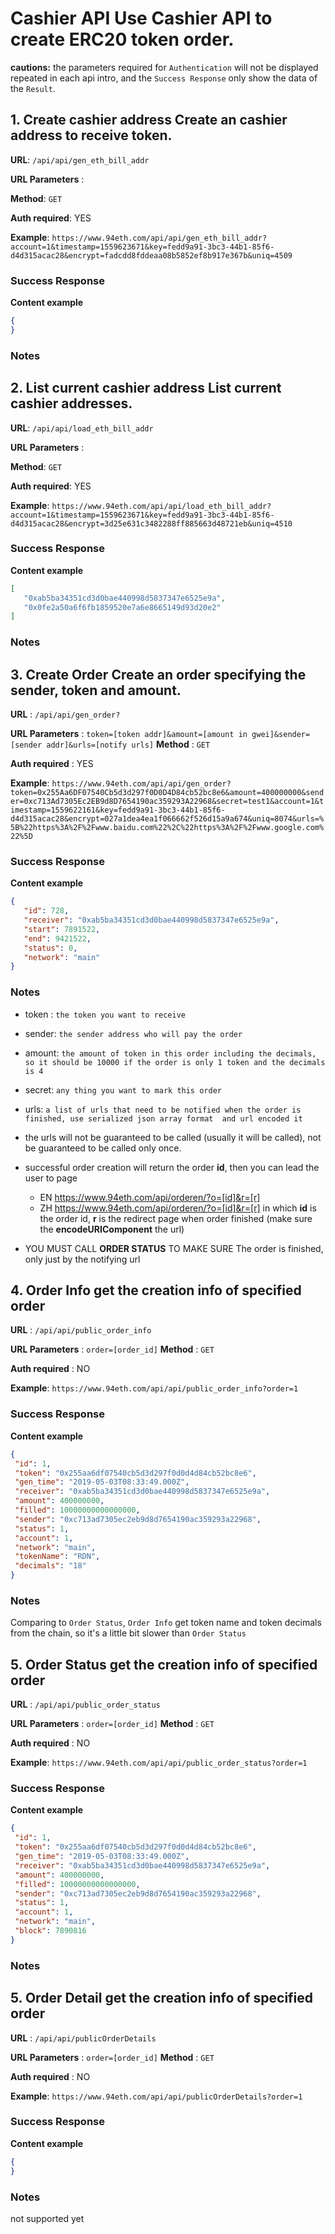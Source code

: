 
  
    
# Cashier API Use Cashier API to create ERC20 token order.    
    
**cautions:** the parameters required for `Authentication` will not be displayed repeated in each api intro, and the `Success Response` only show the data of the `Result`.    
    
## 1. Create cashier address Create an cashier address to receive token.    
    
**URL**: `/api/api/gen_eth_bill_addr`  
  
 **URL Parameters** :      
    
**Method**: `GET`    

 **Auth required**: YES    
    
**Example**: `https://www.94eth.com/api/api/gen_eth_bill_addr?account=1&timestamp=1559623671&key=fedd9a91-3bc3-44b1-85f6-d4d315acac28&encrypt=fadcdd8fddeaa08b5852ef8b917e367b&uniq=4509`    

 ### Success Response    
 **Content example**    
 
 ```json 
 { 
 } 
 ``` 

### Notes
    
 ## 2. List current cashier address List current cashier addresses.    
    
**URL**: `/api/api/load_eth_bill_addr`    

 **URL Parameters** :      
    
**Method**: `GET`    

 **Auth required**: YES    
    
**Example**: `https://www.94eth.com/api/api/load_eth_bill_addr?account=1&timestamp=1559623671&key=fedd9a91-3bc3-44b1-85f6-d4d315acac28&encrypt=3d25e631c3482288ff885663d48721eb&uniq=4510`    

 ### Success Response    
 
 **Content example**    
 ```json 
[
    "0xab5ba34351cd3d0bae440998d5837347e6525e9a",
    "0x0fe2a50a6f6fb1859520e7a6e8665149d93d20e2"
]
 ``` 

### Notes    

 ## 3. Create Order Create an order specifying the sender, token and amount.    
    
**URL** : `/api/api/gen_order?`    

 **URL Parameters** : `token=[token addr]&amount=[amount in gwei]&sender=[sender addr]&urls=[notify urls]` **Method** : `GET`    
 
 **Auth required** : YES    
    
**Example**: `https://www.94eth.com/api/api/gen_order?token=0x255Aa6DF07540Cb5d3d297f0D0D4D84cb52bc8e6&amount=400000000&sender=0xc713Ad7305Ec2EB9d8D7654190ac359293A22968&secret=test1&account=1&timestamp=1559622161&key=fedd9a91-3bc3-44b1-85f6-d4d315acac28&encrypt=027a1dea4ea1f066662f526d15a9a674&uniq=8074&urls=%5B%22https%3A%2F%2Fwww.baidu.com%22%2C%22https%3A%2F%2Fwww.google.com%22%5D`   
  
### Success Response    

 **Content example**    
 ```json 
{  
    "id": 728, 
    "receiver": "0xab5ba34351cd3d0bae440998d5837347e6525e9a", 
    "start": 7891522, 
    "end": 9421522, 
    "status": 0, 
    "network": "main"
} 
 ```
 
### Notes 

* token : `the token you want to receive`  

* sender: `the sender address who will pay the order`  

* amount: `the amount of token in this order including the decimals, so it should be 10000 if the order is only 1 token and the decimals is 4`  

* secret: `any thing you want to mark this order`  

* urls: `a list of urls that need to be notified when the order is finished, use serialized json array format  and url encoded it`  

* the urls will not be guaranteed to be called (usually it will be called), not be guaranteed to be called only once.   

* successful order creation will return the order **id**,  then you can lead the user to page 
   * EN https://www.94eth.com/api/orderen/?o=[id]&r=[r]
   * ZH https://www.94eth.com/api/orderen/?o=[id]&r=[r]
   in which **id** is the order id, **r** is the redirect page when order finished (make sure the **encodeURIComponent** the url)
   
* YOU MUST CALL **ORDER STATUS** TO MAKE SURE The order is finished, only just by the notifying url  
  
## 4. Order Info get the creation info of specified order    
    
**URL** : `/api/api/public_order_info`    

 **URL Parameters** : `order=[order_id]` **Method** : `GET`    
 
 **Auth required** : NO    
    
**Example**: `https://www.94eth.com/api/api/public_order_info?order=1`    

 ### Success Response    
 
 **Content example**    
 ```json 
{    
  "id": 1,    
  "token": "0x255aa6df07540cb5d3d297f0d0d4d84cb52bc8e6",    
  "gen_time": "2019-05-03T08:33:49.000Z",    
  "receiver": "0xab5ba34351cd3d0bae440998d5837347e6525e9a",    
  "amount": 400000000,    
  "filled": 10000000000000000,    
  "sender": "0xc713ad7305ec2eb9d8d7654190ac359293a22968",    
  "status": 1,    
  "account": 1,    
  "network": "main",    
  "tokenName": "RDN",    
  "decimals": "18" 
} 
``` 

### Notes 

Comparing to `Order Status`, `Order Info` get token name and token decimals from the chain, so it's a little bit slower than `Order Status`    

 ## 5. Order Status get the creation info of specified order    
    
**URL** : `/api/api/public_order_status` 
  
 **URL Parameters** : `order=[order_id]` **Method** : `GET`    
 
 **Auth required** : NO    
    
**Example**: `https://www.94eth.com/api/api/public_order_status?order=1`    

 ### Success Response    
 
 **Content example**    
 
 ```json 
 {    
  "id": 1,    
  "token": "0x255aa6df07540cb5d3d297f0d0d4d84cb52bc8e6",    
  "gen_time": "2019-05-03T08:33:49.000Z",    
  "receiver": "0xab5ba34351cd3d0bae440998d5837347e6525e9a",    
  "amount": 400000000,    
  "filled": 10000000000000000,    
  "sender": "0xc713ad7305ec2eb9d8d7654190ac359293a22968",    
  "status": 1,    
  "account": 1,    
  "network": "main",    
  "block": 7890816 
} 
``` 

### Notes    

 ## 5. Order Detail get the creation info of specified order    
    
**URL** : `/api/api/publicOrderDetails`  
  
 **URL Parameters** : `order=[order_id]` **Method** : `GET`    
 
 **Auth required** : NO    
    
**Example**: `https://www.94eth.com/api/api/publicOrderDetails?order=1`    

 ### Success Response    
 
 **Content example**    
 ```json 
 {    
 } 
 ``` 

### Notes 

not supported yet